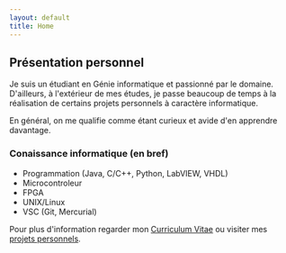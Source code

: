 ```yaml
---
layout: default
title: Home
---
```


## Présentation personnel

Je suis un étudiant en Génie informatique et passionné par le domaine. D'ailleurs, à l'extérieur de mes études, je passe beaucoup de temps à la réalisation de certains projets personnels à caractère informatique.

En général, on me qualifie comme étant curieux et avide d'en apprendre davantage.  

### Conaissance informatique (en bref)
* Programmation (Java, C/C++, Python, LabVIEW, VHDL)
* Microcontroleur
* FPGA
* UNIX/Linux
* VSC (Git, Mercurial)

Pour plus d'information regarder mon [Curriculum Vitae]({{site.url}}/ressources/EtienneDubeau_CV.pdf) ou visiter mes [projets personnels]({{site.url}}/projets).
